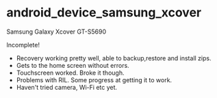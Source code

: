 android_device_samsung_xcover
=============================

Samsung Galaxy Xcover GT-S5690

Incomplete!

* Recovery working pretty well, able to backup,restore and install zips.
* Gets to the home screen without errors.
* Touchscreen worked. Broke it though.
* Problems with RIL. Some progress at getting it to work.
* Haven't tried camera, Wi-Fi etc yet.
